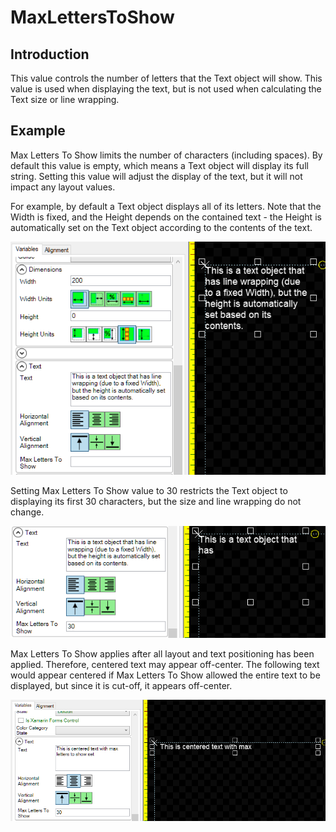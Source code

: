 # MaxLettersToShow

## Introduction

This value controls the number of letters that the Text object will show. This value is used when displaying the text, but is not used when calculating the Text size or line wrapping.

## Example

Max Letters To Show limits the number of characters (including spaces). By default this value is empty, which means a Text object will display its full string. Setting this value will adjust the display of the text, but it will not impact any layout values.

For example, by default a Text object displays all of its letters. Note that the Width is fixed, and the Height depends on the contained text - the Height is automatically set on the Text object according to the contents of the text.

![](<../../.gitbook/assets/NoMaxLettersToShow (1).png>)

Setting Max Letters To Show value to 30 restricts the Text object to displaying its first 30 characters, but the size and line wrapping do not change.

![](<../../.gitbook/assets/MaxLettersToShow30 (1).png>)

Max Letters To Show applies after all layout and text positioning has been applied. Therefore, centered text may appear off-center. The following text would appear centered if Max Letters To Show allowed the entire text to be displayed, but since it is cut-off, it appears off-center.

![](<../../.gitbook/assets/MaxLettersToShowCentered (1).png>)
